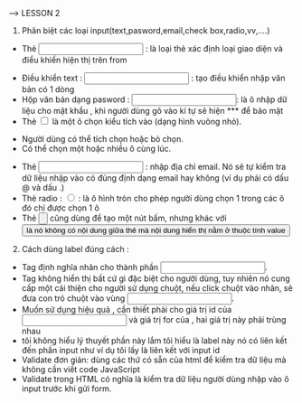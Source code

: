 -->  LESSON 2
1) Phân biệt các loại input(text,pasword,email,check box,radio,vv,....)
- Thẻ <input> : là loại thẻ xác định loại giao diện và điểu khiển hiện thị trên from
+ Điều khiển text : <input type="text"> : tạo điều khiển nhập văn bản có 1 dòng 
+ Hộp văn bản dạng pasword : <INPUT type=”PASSWORD” name=”tenpass”>: là ô nhập dữ liệu cho mật khẩu , khi người dùng gõ vào kí tự sẽ hiện *** để bảo mật
+ Thẻ <input type="checkbox"> là một ô chọn kiểu tích vào (dạng hình vuông nhỏ).
* Người dùng có thể tích chọn hoặc bỏ chọn.
* Có thể chọn một hoặc nhiều ô cùng lúc.
+ Thẻ <input type="email"> : nhập địa chỉ email.
Nó sẽ tự kiểm tra dữ liệu nhập vào có đúng định dạng email hay không (ví dụ phải có dấu @ và dấu .)
+ Thẻ radio : <input type="radio"> : là ô hình tròn cho phép người dùng chọn 1 trong các ô đó chỉ được chọn 1 ô
+ Thẻ <input type="button"> cũng dùng để tạo một nút bấm, nhưng khác với <button> là nó không có nội dung giữa thẻ mà nội dung hiển thị nằm ở thuộc tính value
2) Cách dùng label đúng cách :
- Tag <label> định nghĩa nhãn cho thành phần <input />.
- Tag <label> không hiển thị bất cứ gì đặc biệt cho người dùng, tuy nhiên nó cung cấp một cải thiện cho người sử dụng chuột, nếu click chuột vào nhãn, sẽ đưa con trỏ chuột vào vùng <input />.
- Muốn sử dụng hiệu quả <label>, cần thiết phải cho giá trị id của <input /> và giá trị for của <label>, hai giá trị này phải trùng nhau
- tôi không hiểu lý thuyết phần này lắm tôi hiểu là label này nó có liên kết đến phần input như ví dụ tôi lấy là liên kết với input id 
- Validate đơn giản: dùng các thứ có sẵn của html để kiểm tra dữ liệu mà không cần viết code JavaScript
- Validate trong HTML có nghĩa là kiểm tra dữ liệu người dùng nhập vào ô input trước khi gửi form.